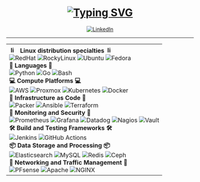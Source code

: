 <div>
    <div id="header" align="center">
        <h1><a href="https://git.io/typing-svg"><img src="https://readme-typing-svg.herokuapp.com?font=Fira+Code&weight=640&size=48&duration=2500&pause=1500&center=true&vCenter=true&random=false&width=700&lines=Nathan+Jacobson;DevOps+Engineer;Linux;Open+Source;Cloud" alt="Typing SVG" /></a></h1>
        <p>
            <a href="https://www.linkedin.com/in/nathansjacobson/"><img src="https://img.shields.io/badge/Nathan%20Jacobson-839496?style=flat&logo=linkedin&labelColor=268bd2" alt="LinkedIn" /></a>
        </p>
    <hr/>
    </div>
    <div id="body" align="center">
        <table style="margin-left:auto;margin-right:auto">
            <tr>
                <td style="vertical-align:top">
                    <strong> <img title="linux" alt="linux" src="https://raw.githubusercontent.com/Thomas-George-T/Thomas-George-T/master/assets/linux-tux.svg" width="17" style="vertical-align:down; margin:4px"/> Linux distribution specialties <img title="linux" alt="linux" src="https://raw.githubusercontent.com/Thomas-George-T/Thomas-George-T/master/assets/linux-tux.svg" width="17" style="vertical-align:down; margin:4px"/> </strong>
                    <br/>
                    <img src="https://img.shields.io/badge/RedHat-000000?style=flat&logo=redhat&logoColor=efefef&color=6c71c4" alt="RedHat" />
                    <img src="https://img.shields.io/badge/RockyLinux-000000?style=flat&logo=rockylinux&logoColor=efefef&color=6c71c4" alt="RockyLinux" />
                    <img src="https://img.shields.io/badge/Ubuntu-000000?style=flat&logo=ubuntu&logoColor=efefef&color=6c71c4" alt="Ubuntu" />
                    <img src="https://img.shields.io/badge/Fedora-000000?style=flat&logo=fedora&logoColor=efefef&color=6c71c4" alt="Fedora" />
                    <br/>
                    <strong>📜 Languages 📜</strong>
                    <br/>
                    <img src="https://img.shields.io/badge/Python-000000?style=flat&logo=python&logoColor=efefef&color=6c71c4" alt="Python" />
                    <img src="https://img.shields.io/badge/Go-000000?style=flat&logo=go&logoColor=efefef&color=6c71c4" alt="Go" />
                    <img src="https://img.shields.io/badge/Bash-000000?style=flat&logo=gnu&logoColor=efefef&color=6c71c4" alt="Bash" />
                    <br/>
                    <strong>💻 Compute Platforms 💻</strong>
                    <br/>
                    <img src="https://img.shields.io/badge/AWS-000000?style=flat&logo=amazon&logoColor=efefef&color=268bd2" alt="AWS" />
                    <img src="https://img.shields.io/badge/Proxmox-000000?style=flat&logo=proxmox&logoColor=efefef&color=268bd2" alt="Proxmox" />
                    <img src="https://img.shields.io/badge/Kubernetes-000000?style=flat&logo=kubernetes&logoColor=efefef&color=268bd2" alt="Kubernetes" />
                    <img src="https://img.shields.io/badge/Docker-000000?style=flat&logo=docker&logoColor=efefef&color=268bd2" alt="Docker" />
                    <br/>
                    <strong>📜 Infrastructure as Code 📜</strong>
                    <br/>
                    <img src="https://img.shields.io/badge/Packer-000000?style=flat&logo=packer&logoColor=efefef&color=2aa198" alt="Packer" />
                    <img src="https://img.shields.io/badge/Ansible-000000?style=flat&logo=ansible&logoColor=efefef&color=2aa198" alt="Ansible" />
                    <img src="https://img.shields.io/badge/Terraform-000000?style=flat&logo=terraform&logoColor=efefef&color=2aa198" alt="Terraform" />
                    <br/>
                    <strong>🔐 Monitoring and Security 🔐</strong>
                    <br/>
                    <img src="https://img.shields.io/badge/Prometheus-000000?style=flat&logo=prometheus&logoColor=efefef&color=859900" alt="Prometheus" />
                    <img src="https://img.shields.io/badge/Grafana-000000?style=flat&logo=grafana&logoColor=efefef&color=859900" alt="Grafana" />
                    <img src="https://img.shields.io/badge/DataDog-000000?style=flat&logo=datadog&logoColor=efefef&color=859900" alt="Datadog" />
                    <img src="https://img.shields.io/badge/Nagios-000000?style=flat&logo=nagios&logoColor=efefef&color=859900" alt="Nagios" />
                    <img src="https://img.shields.io/badge/Let%27s%20Encrypt-000000?style=flat&logo=letsencrypt&logoColor=efefef&color=859900" alt="Vault" />
                    <br/>
                    <strong>🛠 Build and Testing Frameworks 🛠</strong>
                    <br/>
                    <img src="https://img.shields.io/badge/Jenkins-000000?style=flat&logo=jenkins&logoColor=efefef&color=b58900" alt="Jenkins" />
                    <img src="https://img.shields.io/badge/GitHub%20Actions-000000?style=flat&logo=github&logoColor=efefef&color=b58900" alt="GitHub Actions" />
                    <br/>
                    <strong>📦 Data Storage and Processing 📦</strong>
                    <br/>
                    <img src="https://img.shields.io/badge/Elasticsearch-000000?style=flat&logo=elasticsearch&logoColor=efefef&color=cb4b16" alt="Elasticsearch" />
                    <img src="https://img.shields.io/badge/MySQL-000000?style=flat&logo=mysql&logoColor=efefef&color=cb4b16" alt="MySQL" />
                    <img src="https://img.shields.io/badge/Redis-000000?style=flat&logo=redis&logoColor=efefef&color=cb4b16" alt="Redis" />
                    <img src="https://img.shields.io/badge/Ceph-000000?style=flat&logo=ceph&logoColor=efefef&color=cb4b16" alt="Ceph" />
                    <br/>
                    <strong>🚦 Networking and Traffic Management 🚦</strong>
                    <br/>
                    <img src="https://img.shields.io/badge/PFsense-000000?style=flat&logo=pfsense&logoColor=efefef&color=dc322f" alt="PFsense" />
                    <img src="https://img.shields.io/badge/Apache-000000?style=flat&logo=apache&logoColor=efefef&color=dc322f" alt="Apache" />
                    <img src="https://img.shields.io/badge/NGINX-000000?style=flat&logo=nginx&logoColor=efefef&color=dc322f" alt="NGINX" />
                </td>
</div>
